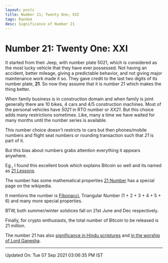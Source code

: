 ```yaml
---
layout: posts
title: Number 21; Twenty One; XXI
tags: Random
desc: Significance of Number 21
---
```



# Number 21: Twenty One: XXI

<img
style="margin: 0pt 0pt 10px 10px; float: right; cursor: pointer;"
src="http://1.bp.blogspot.com/_hiiwYtuYGgs/Rs5t4xUBQKI/AAAAAAAAAEs/lxyGpIE4jVk/s200/5021.jpg"
alt="" id="BLOGGER_PHOTO_ID_5102136249934758050" border="0" />

It started from  their Jeep, with number plate 5021, which is considered as the
most lucky vehicle that they have ever possessed.  Not having an accident,
better mileage, giving a predictable behavior, and not giving major maintenance
work made it so. They gave credit to the  last two digits of its number plate,
**21**. So now they assume that it is number 21 which makes the thing better.

When family business is in construction domain and when family is joint
generally there are 10 bikes, 4 cars and 4/5 construction machines. Most of the
personal vehicles have *5021* in RTO number or *XX21*. But this choice adds many
restrictions sometimes. Like, many a time we have waited for many months until
the number series is available.

This number choice doesn't restricts to cars but then phones/mobile numbers and
flight seat numbers or rounding transaction such that *21* is part of it.

But this bias about numbers grabs attention everything it appears anywhere.

Eg., I found this excellent book which explains Bitcoin so well and its named as
[21 Lessons](https://21lessons.com/).

The number has some mathematical properties [21
Number](https://en.wikipedia.org/wiki/21_(number)) has a special page on the
wikipedia.

It mentions the number is
[Fibonacci](https://en.wikipedia.org/wiki/Fibonacci_number), Triangular Number (1 + 2 + 3 + 4 + 5 + 6) and many more special properties.

BTW, both summer/winter solstices fall on 21st June and Dec respectively.

Finally, for crypto enthusiasts, the total number of Bitcoin to be released is
21 million.

The number 21 has also [significance in Hindu
scriptures](https://crossasia-journals.ub.uni-heidelberg.de/index.php/ejvs/article/viewFile/396/391)
and [in the worship of Lord
Ganesha](https://bhargavasarma.blogspot.com/2013/09/significance-of-21-in-worship-of-lord.html).

---
Updated On: Tue 07 Sep 2021 03:06:35 PM IST


